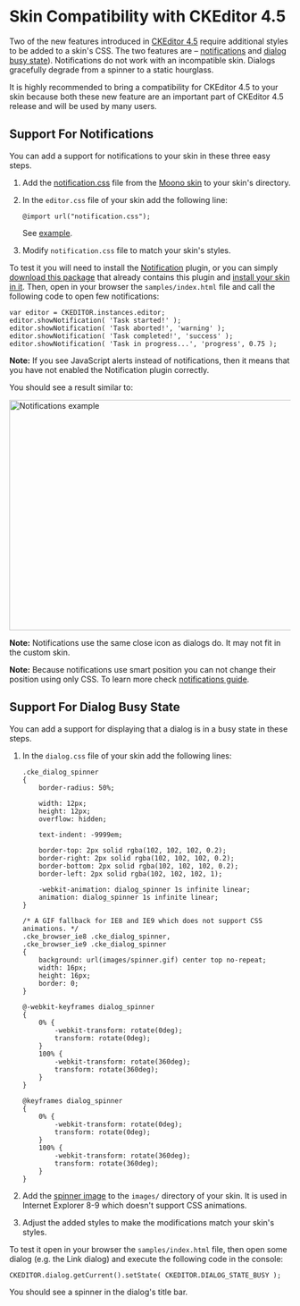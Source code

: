 # Skin Compatibility with CKEditor 4.5

Two of the new features introduced in [CKEditor 4.5](http://ckeditor.com/blog/CKEditor-4.4-Released) require additional styles to be added to a skin's CSS. The two features are &ndash; [notifications](http://docs.ckeditor.com/#!/guide/dev_notifications) and [dialog busy state](http://docs.ckeditor.com/#!/api/CKEDITOR.dialog-method-setState)). Notifications do not work with an incompatible skin. Dialogs gracefully degrade from a spinner to a static hourglass.

It is highly recommended to bring a compatibility for CKEditor 4.5 to your skin because both these new feature are an important part of CKEditor 4.5 release and will be used by many users.

## Support For Notifications

You can add a support for notifications to your skin in these three easy steps.

1. Add the [notification.css](https://github.com/ckeditor/ckeditor-dev/blob/master/skins/moono/notification.css) file from the [Moono skin](http://ckeditor.com/addon/moono) to your skin's directory.

2. In the `editor.css` file of your skin add the following line:

	```
	@import url("notification.css");
	```

	See [example](https://github.com/ckeditor/ckeditor-dev/blob/a513a923aeab1b388efbec2022af1f6d8403376a/skins/moono/editor.css#L47).

3. Modify `notification.css` file to match your skin's styles.

To test it you will need to install the [Notification](http://ckeditor.com/addon/notification) plugin, or you can simply [download this package](http://ckeditor.com/builder/download/ee8ec0f757d5c15bbbb154f30151ea7c) that already contains this plugin and [install your skin in it](#!/guide/skin_sdk_setup). Then, open in your browser the `samples/index.html` file and call the following code to open few notifications:

	var editor = CKEDITOR.instances.editor;
	editor.showNotification( 'Task started!' );
	editor.showNotification( 'Task aborted!', 'warning' );
	editor.showNotification( 'Task completed!', 'success' );
	editor.showNotification( 'Task in progress...', 'progress', 0.75 );

**Note:** If you see JavaScript alerts instead of notifications, then it means that you have not enabled the Notification plugin correctly.

You should see a result similar to:

<img src="guides/skin_sdk_compatibility_with_ckeditor_4_5/notifications.png" alt="Notifications example" width="1077" height="412">

**Note:** Notifications use the same close icon as dialogs do. It may not fit in the custom skin.

**Note:** Because notifications use smart position you can not change their position using only CSS. To learn more check [notifications guide](http://docs.ckeditor.com/#!/guide/dev_notifications).

## Support For Dialog Busy State

You can add a support for displaying that a dialog is in a busy state in these steps.

1. In the `dialog.css` file of your skin add the following lines:

	```
	.cke_dialog_spinner
	{
		border-radius: 50%;

		width: 12px;
		height: 12px;
		overflow: hidden;

		text-indent: -9999em;

		border-top: 2px solid rgba(102, 102, 102, 0.2);
		border-right: 2px solid rgba(102, 102, 102, 0.2);
		border-bottom: 2px solid rgba(102, 102, 102, 0.2);
		border-left: 2px solid rgba(102, 102, 102, 1);

		-webkit-animation: dialog_spinner 1s infinite linear;
		animation: dialog_spinner 1s infinite linear;
	}

	/* A GIF fallback for IE8 and IE9 which does not support CSS animations. */
	.cke_browser_ie8 .cke_dialog_spinner,
	.cke_browser_ie9 .cke_dialog_spinner
	{
		background: url(images/spinner.gif) center top no-repeat;
		width: 16px;
		height: 16px;
		border: 0;
	}

	@-webkit-keyframes dialog_spinner
	{
		0% {
			-webkit-transform: rotate(0deg);
			transform: rotate(0deg);
		}
		100% {
			-webkit-transform: rotate(360deg);
			transform: rotate(360deg);
		}
	}

	@keyframes dialog_spinner
	{
		0% {
			-webkit-transform: rotate(0deg);
			transform: rotate(0deg);
		}
		100% {
			-webkit-transform: rotate(360deg);
			transform: rotate(360deg);
		}
	}
	```

2. Add the [spinner image](https://github.com/ckeditor/ckeditor-dev/blob/a513a923aeab1b388efbec2022af1f6d8403376a/skins/moono/images/spinner.gif) to the `images/` directory of your skin. It is used in Internet Explorer 8-9 which doesn't support CSS animations.

3. Adjust the added styles to make the modifications match your skin's styles.

To test it open in your browser the `samples/index.html` file, then open some dialog (e.g. the Link dialog) and execute the following code in the console:

	CKEDITOR.dialog.getCurrent().setState( CKEDITOR.DIALOG_STATE_BUSY );

You should see a spinner in the dialog's title bar.